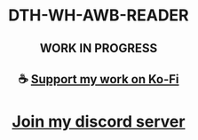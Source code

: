 <div align="center">

# DTH-WH-AWB-READER

</div>

<div align="center">
 
## WORK IN PROGRESS

</div>

<div align="center">

## ☕ [Support my work on Ko-Fi](https://ko-fi.com/thatsinewave)

</div>

<div align="center">

# [Join my discord server](https://discord.gg/2nHHHBWNDw)

</div>

